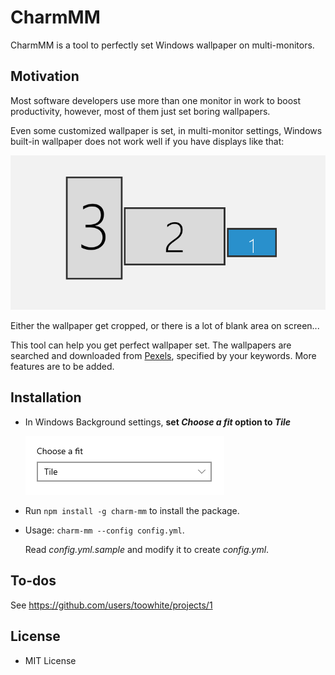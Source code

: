 # CharmMM

CharmMM is a tool to perfectly set Windows wallpaper on multi-monitors. 

## Motivation
Most software developers use more than one monitor in work to boost productivity, however, most of them just set boring wallpapers. 

Even some customized wallpaper is set, in multi-monitor settings, Windows built-in wallpaper does not work well if you have displays like that:

![displays-illustration](docs/displays-illustration.png)

Either the wallpaper get cropped, or there is a lot of blank area on screen...

This tool can help you get perfect wallpaper set. The wallpapers are searched and downloaded from [Pexels](https://www.pexels.com/), specified by your keywords. More features are to be added.

## Installation

- In Windows Background settings, **set *Choose a fit* option to *Tile***
  
  ![choose-fit](docs/choose-fit.png)

- Run `npm install -g charm-mm` to install the package.
- Usage: `charm-mm --config config.yml`. 

  Read *config.yml.sample* and modify it to create *config.yml*.

## To-dos
See https://github.com/users/toowhite/projects/1
## License
- MIT License
